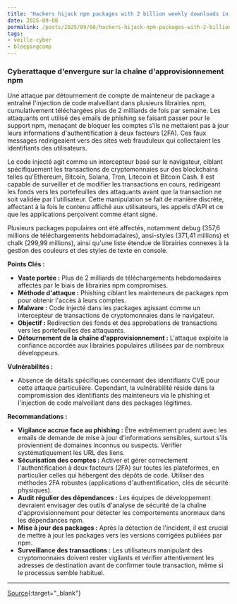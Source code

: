 ```yaml
---
title: 'Hackers hijack npm packages with 2 billion weekly downloads in supply chain attack'
date: 2025-09-08
permalink: /posts/2025/09/08/hackers-hijack-npm-packages-with-2-billion-weekly-downloads-in-supply-chain-attack/
tags:
- veille-cyber
- bleepingcomp
---
```

### Cyberattaque d'envergure sur la chaîne d'approvisionnement npm

Une attaque par détournement de compte de mainteneur de package a entraîné l'injection de code malveillant dans plusieurs librairies npm, cumulativement téléchargées plus de 2 milliards de fois par semaine. Les attaquants ont utilisé des emails de phishing se faisant passer pour le support npm, menaçant de bloquer les comptes s'ils ne mettaient pas à jour leurs informations d'authentification à deux facteurs (2FA). Ces faux messages redirigeaient vers des sites web frauduleux qui collectaient les identifiants des utilisateurs.

Le code injecté agit comme un intercepteur basé sur le navigateur, ciblant spécifiquement les transactions de cryptomonnaies sur des blockchains telles qu'Ethereum, Bitcoin, Solana, Tron, Litecoin et Bitcoin Cash. Il est capable de surveiller et de modifier les transactions en cours, redirigeant les fonds vers les portefeuilles des attaquants avant que la transaction ne soit validée par l'utilisateur. Cette manipulation se fait de manière discrète, affectant à la fois le contenu affiché aux utilisateurs, les appels d'API et ce que les applications perçoivent comme étant signé.

Plusieurs packages populaires ont été affectés, notamment debug (357,6 millions de téléchargements hebdomadaires), ansi-styles (371,41 millions) et chalk (299,99 millions), ainsi qu'une liste étendue de librairies connexes à la gestion des couleurs et des styles de texte en console.

**Points Clés :**

*   **Vaste portée :** Plus de 2 milliards de téléchargements hebdomadaires affectés par le biais de librairies npm compromises.
*   **Méthode d'attaque :** Phishing ciblant les mainteneurs de packages npm pour obtenir l'accès à leurs comptes.
*   **Malware :** Code injecté dans les packages agissant comme un intercepteur de transactions de cryptomonnaies dans le navigateur.
*   **Objectif :** Redirection des fonds et des approbations de transactions vers les portefeuilles des attaquants.
*   **Détournement de la chaîne d'approvisionnement :** L'attaque exploite la confiance accordée aux librairies populaires utilisées par de nombreux développeurs.

**Vulnérabilités :**

*   Absence de détails spécifiques concernant des identifiants CVE pour cette attaque particulière. Cependant, la vulnérabilité réside dans la compromission des identifiants des mainteneurs via le phishing et l'injection de code malveillant dans des packages légitimes.

**Recommandations :**

*   **Vigilance accrue face au phishing :** Être extrêmement prudent avec les emails de demande de mise à jour d'informations sensibles, surtout s'ils proviennent de domaines inconnus ou suspects. Vérifier systématiquement les URL des liens.
*   **Sécurisation des comptes :** Activer et gérer correctement l'authentification à deux facteurs (2FA) sur toutes les plateformes, en particulier celles qui hébergent des dépôts de code. Utiliser des méthodes 2FA robustes (applications d'authentification, clés de sécurité physiques).
*   **Audit régulier des dépendances :** Les équipes de développement devraient envisager des outils d'analyse de sécurité de la chaîne d'approvisionnement pour détecter les comportements anormaux dans les dépendances npm.
*   **Mise à jour des packages :** Après la détection de l'incident, il est crucial de mettre à jour les packages vers les versions corrigées publiées par npm.
*   **Surveillance des transactions :** Les utilisateurs manipulant des cryptomonnaies doivent rester vigilants et vérifier attentivement les adresses de destination avant de confirmer toute transaction, même si le processus semble habituel.

---
[Source](https://www.bleepingcomputer.com/news/security/hackers-hijack-npm-packages-with-2-billion-weekly-downloads-in-supply-chain-attack/){:target="_blank"}
